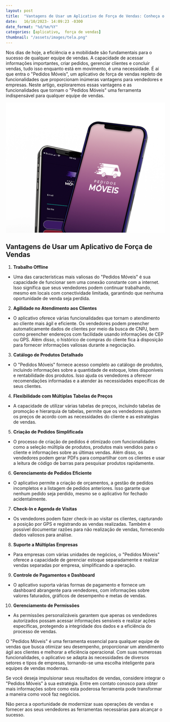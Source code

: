 ```yaml
---
layout: post
title:  "Vantagens de Usar um Aplicativo de Força de Vendas: Conheça o Pedidos Móveis"
date:   16/10/2023- 14:09:23 -0300
date_format: "%d/%m/%Y"
categories: [aplicativo,  força de vendas]
thumbnail: "/assets/images/tela.png"
---
```

Nos dias de hoje, a eficiência e a mobilidade são fundamentais para o sucesso de qualquer equipe de vendas. A capacidade de acessar informações importantes, criar pedidos, gerenciar clientes e concluir vendas, tudo isso enquanto está em movimento, é uma necessidade. É aí que entra o "Pedidos Móveis", um aplicativo de força de vendas repleto de funcionalidades que proporcionam inúmeras vantagens para vendedores e empresas. Neste artigo, exploraremos essas vantagens e as funcionalidades que tornam o "Pedidos Móveis" uma ferramenta indispensável para qualquer equipe de vendas.


![tela do aplicativo](/assets/images/tela.png)

## Vantagens de Usar um Aplicativo de Força de Vendas

1. **Trabalho Offline**
  - Uma das características mais valiosas do "Pedidos Móveis" é sua capacidade de funcionar sem uma conexão constante com a internet. Isso significa que seus vendedores podem continuar trabalhando, mesmo em locais com conectividade limitada, garantindo que nenhuma oportunidade de venda seja perdida.

2. **Agilidade no Atendimento aos Clientes**
  - O aplicativo oferece várias funcionalidades que tornam o atendimento ao cliente mais ágil e eficiente. Os vendedores podem preencher automaticamente dados de clientes por meio da busca de CNPJ, bem como preencher endereços com facilidade usando informações de CEP ou GPS. Além disso, o histórico de compras do cliente fica à disposição para fornecer informações valiosas durante a negociação.

3. **Catálogo de Produtos Detalhado**
  - O "Pedidos Móveis" fornece acesso completo ao catálogo de produtos, incluindo informações sobre a quantidade de estoque, lotes disponíveis e rentabilidade dos produtos. Isso ajuda os vendedores a oferecer recomendações informadas e a atender às necessidades específicas de seus clientes.

4. **Flexibilidade com Múltiplas Tabelas de Preços**
  - A capacidade de utilizar várias tabelas de preços, incluindo tabelas de promoção e hierarquia de tabelas, permite que os vendedores ajustem os preços de acordo com as necessidades do cliente e as estratégias de vendas.

5. **Criação de Pedidos Simplificada**
 - O processo de criação de pedidos é otimizado com funcionalidades como a seleção múltipla de produtos, produtos mais vendidos para o cliente e informações sobre as últimas vendas. Além disso, os vendedores podem gerar PDFs para compartilhar com os clientes e usar a leitura de código de barras para pesquisar produtos rapidamente.

6. **Gerenciamento de Pedidos Eficiente**
 - O aplicativo permite a criação de orçamentos, a gestão de pedidos incompletos e a listagem de pedidos anteriores. Isso garante que nenhum pedido seja perdido, mesmo se o aplicativo for fechado acidentalmente.

7. **Check-In e Agenda de Visitas**
  - Os vendedores podem fazer check-in ao visitar os clientes, capturando a posição por GPS e registrando as vendas realizadas. Também é possível documentar razões para não realização de vendas, fornecendo dados valiosos para análise.

8. **Suporte a Múltiplas Empresas**
  - Para empresas com várias unidades de negócios, o "Pedidos Móveis" oferece a capacidade de gerenciar estoque separadamente e realizar vendas separadas por empresa, simplificando a operação.

9. **Controle de Pagamentos e Dashboard**
  - O aplicativo suporta várias formas de pagamento e fornece um dashboard abrangente para vendedores, com informações sobre valores faturados, gráficos de desempenho e metas de vendas.

10. **Gerenciamento de Permissões**
  - As permissões personalizáveis garantem que apenas os vendedores autorizados possam acessar informações sensíveis e realizar ações específicas, protegendo a integridade dos dados e a eficiência do processo de vendas.

O "Pedidos Móveis" é uma ferramenta essencial para qualquer equipe de vendas que busca otimizar seu desempenho, proporcionar um atendimento ágil aos clientes e melhorar a eficiência operacional. Com suas numerosas funcionalidades, o aplicativo se adapta às necessidades de diversos setores e tipos de empresas, tornando-se uma escolha inteligente para equipes de vendas modernas.

Se você deseja impulsionar seus resultados de vendas, considere integrar o "Pedidos Móveis" à sua estratégia. Entre em contato conosco para obter mais informações sobre como esta poderosa ferramenta pode transformar a maneira como você faz negócios.

Não perca a oportunidade de modernizar suas operações de vendas e fornecer aos seus vendedores as ferramentas necessárias para alcançar o sucesso.